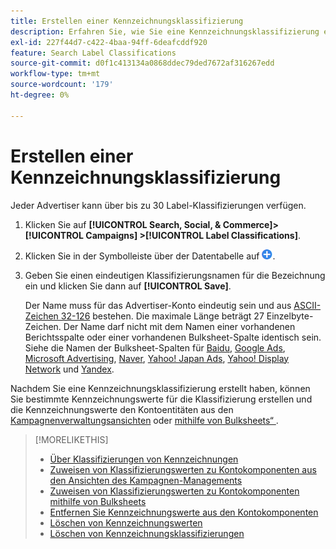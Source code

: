 ```yaml
---
title: Erstellen einer Kennzeichnungsklassifizierung
description: Erfahren Sie, wie Sie eine Kennzeichnungsklassifizierung erstellen, um Ihre Kontokomponenten zu gruppieren.
exl-id: 227f44d7-c422-4baa-94ff-6deafcddf920
feature: Search Label Classifications
source-git-commit: d0f1c413134a0868ddec79ded7672af316267edd
workflow-type: tm+mt
source-wordcount: '179'
ht-degree: 0%

---
```


# Erstellen einer Kennzeichnungsklassifizierung

Jeder Advertiser kann über bis zu 30 Label-Klassifizierungen verfügen.

1. Klicken Sie auf **[!UICONTROL Search, Social, & Commerce]> [!UICONTROL Campaigns] >[!UICONTROL Label Classifications]**.

1. Klicken Sie in der Symbolleiste über der Datentabelle auf ![Erstellen](/help/search-social-commerce/assets/add.png "Erstellen").

1. Geben Sie einen eindeutigen Klassifizierungsnamen für die Bezeichnung ein und klicken Sie dann auf **[!UICONTROL Save]**.

   Der Name muss für das Advertiser-Konto eindeutig sein und aus [ASCII-Zeichen 32-126](https://www.asciitable.com/) bestehen. Die maximale Länge beträgt 27 Einzelbyte-Zeichen. Der Name darf nicht mit dem Namen einer vorhandenen Berichtsspalte oder einer vorhandenen Bulksheet-Spalte identisch sein. Siehe die Namen der Bulksheet-Spalten für [Baidu](/help/search-social-commerce/campaign-management/bulksheets/bulksheet-data-formats/bulksheet-data-baidu.md), [Google Ads](/help/search-social-commerce/campaign-management/bulksheets/bulksheet-data-formats/bulksheet-data-google.md), [Microsoft Advertising](/help/search-social-commerce/campaign-management/bulksheets/bulksheet-data-formats/bulksheet-data-microsoft.md), [Naver](/help/search-social-commerce/campaign-management/bulksheets/bulksheet-data-formats/bulksheet-data-naver.md), [Yahoo! Japan Ads](/help/search-social-commerce/campaign-management/bulksheets/bulksheet-data-formats/bulksheet-data-yahoo-japan.md), [Yahoo! Display Network](/help/search-social-commerce/campaign-management/bulksheets/bulksheet-data-formats/bulksheet-data-yahoo-display-network.md) und [Yandex](/help/search-social-commerce/campaign-management/bulksheets/bulksheet-data-formats/bulksheet-data-yandex.md).

Nachdem Sie eine Kennzeichnungsklassifizierung erstellt haben, können Sie bestimmte Kennzeichnungswerte für die Klassifizierung erstellen und die Kennzeichnungswerte den Kontoentitäten aus den [Kampagnenverwaltungsansichten](classification-values-assign-campaign-management.md) oder [mithilfe von Bulksheets“ ](classification-values-assign-bulksheets.md).

>[!MORELIKETHIS]
>
>* [Über Klassifizierungen von Kennzeichnungen](classification-about.md)
>* [Zuweisen von Klassifizierungswerten zu Kontokomponenten aus den Ansichten des Kampagnen-Managements](classification-values-assign-campaign-management.md)
>* [Zuweisen von Klassifizierungswerten zu Kontokomponenten mithilfe von Bulksheets](classification-values-assign-bulksheets.md)
>* [Entfernen Sie Kennzeichnungswerte aus den Kontokomponenten](classification-values-remove.md)
>* [Löschen von Kennzeichnungswerten](classification-values-delete.md)
>* [Löschen von Kennzeichnungsklassifizierungen](classification-delete.md)
